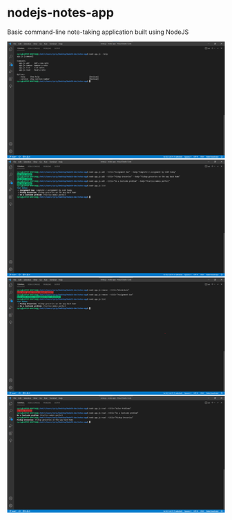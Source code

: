 # nodejs-notes-app
Basic command-line note-taking application built using NodeJS

![](snapshots/Screenshot_1.png)
![](snapshots/Screenshot_2.png)
![](snapshots/Screenshot_3.png)
![](snapshots/Screenshot_4.png)
